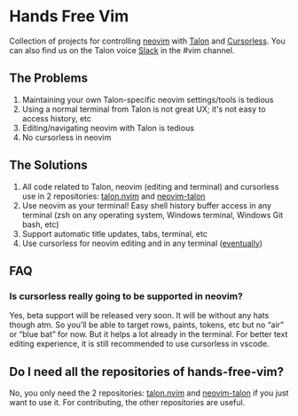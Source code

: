 # Hands Free Vim 

Collection of projects for controlling [neovim](https://neovim.io/) with [Talon](https://talonvoice.com/) and [Cursorless](https://github.com/cursorless-dev/cursorless). You can also find us on the Talon voice [Slack](https://talonvoice.com/chat) in the #vim channel.

## The Problems

1. Maintaining your own Talon-specific neovim settings/tools is tedious
2. Using a normal terminal from Talon is not great UX; it's not easy to access history, etc
3. Editing/navigating neovim with Talon is tedious
4. No cursorless in neovim

## The Solutions

1. All code related to Talon, neovim (editing and terminal) and cursorless use in 2 repositories: [talon.nvim](https://github.com/hands-free-vim/talon.nvim) and [neovim-talon](https://github.com/hands-free-vim/neovim-talon)
3. Use neovim as your terminal! Easy shell history buffer access in any terminal (zsh on any operating system, Windows terminal, Windows Git bash, etc)
4. Support automatic title updates, tabs, terminal, etc
5. Use cursorless for neovim editing and in any terminal ([eventually](https://github.com/cursorless-dev/cursorless/pull/2256))

## FAQ

### Is cursorless really going to be supported in neovim?

Yes, beta support will be released very soon. It will be without any hats though atm. So you’ll be able to target rows, paints, tokens, etc but no “air” or “blue bat” for now. But it helps a lot already in the terminal. For better text editing experience, it is still recommended to use cursorless in vscode.

## Do I need all the repositories of hands-free-vim?

No, you only need the 2 repositories: [talon.nvim](https://github.com/hands-free-vim/talon.nvim) and [neovim-talon](https://github.com/hands-free-vim/neovim-talon) if you just want to use it. For contributing, the other repositories are useful.
